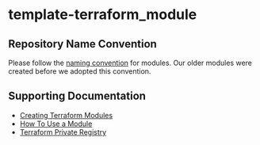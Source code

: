 # template-terraform_module

## Repository Name Convention

Please follow the [naming convention](https://www.terraform.io/docs/cloud/registry/publish.html#preparing-a-module-repository) for modules.  Our older modules were created before we adopted this convention.

## Supporting Documentation

* [Creating Terraform Modules](https://www.terraform.io/docs/modules/index.html)
* [How To Use a Module](https://www.terraform.io/docs/configuration/modules.html)
* [Terraform Private Registry](https://www.terraform.io/docs/cloud/registry/publish.html)
